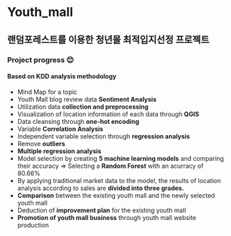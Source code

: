 # Youth_mall
## 랜덤포레스트를 이용한 청년몰 최적입지선정 프로젝트

### Project progress 😊

  #### Based on KDD analysis methodology
  
* Mind Map for a topic
* Youth Mall blog review data **Sentiment Analysis**
* Utilization data **collection and preprocessing** 
* Visualization of location information of each data through **QGIS**
* Data cleansing through **one-hot encoding**
* Variable **Correlation Analysis**
* Independent variable selection through **regression analysis**
* Remove **outliers**
* **Multiple regression analysis**
* Model selection by creating **5 machine learning models** and comparing their accuracy
  => Selecting a **Random Forest** with an acurracy of 80.66%
* By applying traditional market data to the model, the results of location analysis 
  according to sales are **divided into three grades.**
* **Comparison** between the existing youth mall and the newly selected youth mall
* Deduction of **improvement plan** for the existing youth mall
* **Promotion of youth mall business** through youth mall website production
